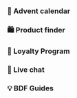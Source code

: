 ### 🎄 Advent calendar

### 🛍️ Product finder

### 🏅 Loyalty Program

### 💬 Live chat

### 💡 BDF Guides


